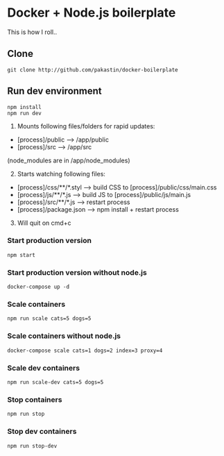 # Docker + Node.js boilerplate
This is how I roll..

## Clone
```
git clone http://github.com/pakastin/docker-boilerplate
```

## Run dev environment
```
npm install
npm run dev
```
1) Mounts following files/folders for rapid updates:
- [process]/public --> /app/public
- [process]/src --> /app/src

(node_modules are in /app/node_modules)

2) Starts watching following files:
- [process]/css/**/*.styl --> build CSS to [process]/public/css/main.css
- [process]/js/**/*.js --> build JS to [process]/public/js/main.js
- [process]/src/**/*.js --> restart process
- [process]/package.json --> npm install + restart process

3) Will quit on cmd+c

### Start production version
```
npm start
```
### Start production version without node.js
```
docker-compose up -d
```
### Scale containers
```
npm run scale cats=5 dogs=5
```
### Scale containers without node.js
```
docker-compose scale cats=1 dogs=2 index=3 proxy=4
```
### Scale dev containers
```
npm run scale-dev cats=5 dogs=5
```
### Stop containers
```
npm run stop
```
### Stop dev containers
```
npm run stop-dev
```
